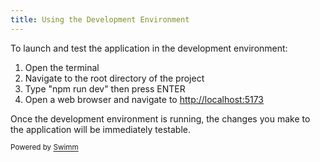 ```yaml
---
title: Using the Development Environment
---
```

To launch and test the application in the development environment:

1. Open the terminal
2. Navigate to the root directory of the project
3. Type "npm run dev" then press ENTER
4. Open a web browser and navigate to <http://localhost:5173>

Once the development environment is running, the changes you make to the application will be immediately testable.

<SwmMeta version="3.0.0" repo-id="Z2l0aHViJTNBJTNBc3dpbW0tdGVzdCUzQSUzQXNuZWxzb24tc2VhdHRsZQ==" repo-name="swimm-test"><sup>Powered by [Swimm](https://app.swimm.io/)</sup></SwmMeta>
